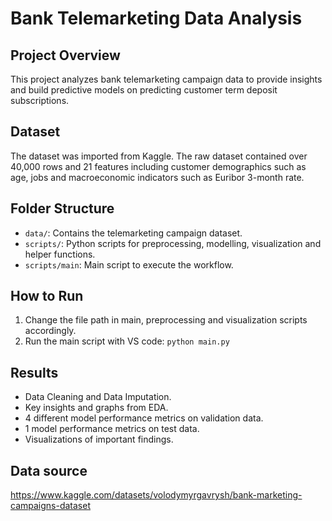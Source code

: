 # Bank Telemarketing Data Analysis

## Project Overview
This project analyzes bank telemarketing campaign data to provide insights and build predictive models 
on predicting customer term deposit subscriptions. 

## Dataset
The dataset was imported from Kaggle. The raw dataset contained over 40,000 rows and 21 features 
including customer demographics such as age, jobs and macroeconomic indicators such as Euribor 3-month rate. 

## Folder Structure
- `data/`: Contains the telemarketing campaign dataset.
- `scripts/`: Python scripts for preprocessing, modelling, visualization and helper functions.
- `scripts/main`: Main script to execute the workflow.

## How to Run
1. Change the file path in main, preprocessing and visualization scripts accordingly.
2. Run the main script with VS code: `python main.py`

## Results
- Data Cleaning and Data Imputation.
- Key insights and graphs from EDA.
- 4 different model performance metrics on validation data.
- 1 model performance metrics on test data.
- Visualizations of important findings.

## Data source
https://www.kaggle.com/datasets/volodymyrgavrysh/bank-marketing-campaigns-dataset
